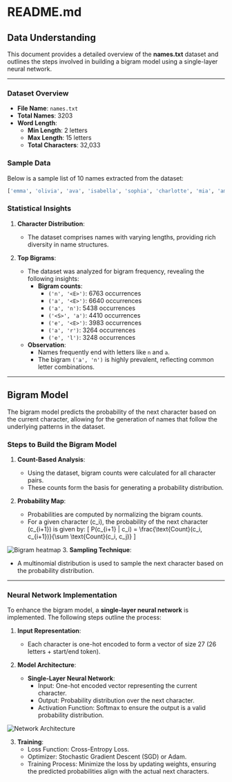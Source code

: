 # README.md

## Data Understanding

This document provides a detailed overview of the **names.txt** dataset and outlines the steps involved in building a bigram model using a single-layer neural network.

---

### Dataset Overview

- **File Name**: `names.txt`
- **Total Names**: 3203
- **Word Length**:
  - **Min Length**: 2 letters
  - **Max Length**: 15 letters
  - **Total Characters**: 32,033

### Sample Data

Below is a sample list of 10 names extracted from the dataset:

```python
['emma', 'olivia', 'ava', 'isabella', 'sophia', 'charlotte', 'mia', 'amelia', 'harper', 'Evelyn']
```

### Statistical Insights

1. **Character Distribution**:
   - The dataset comprises names with varying lengths, providing rich diversity in name structures.
   
2. **Top Bigrams**:
   - The dataset was analyzed for bigram frequency, revealing the following insights:
     - **Bigram counts**:
       - `('n', '<E>')`: 6763 occurrences
       - `('a', '<E>')`: 6640 occurrences
       - `('a', 'n')`: 5438 occurrences
       - `('<S>', 'a')`: 4410 occurrences
       - `('e', '<E>')`: 3983 occurrences
       - `('a', 'r')`: 3264 occurrences
       - `('e', 'l')`: 3248 occurrences
   - **Observation**:
     - Names frequently end with letters like `n` and `a`.
     - The bigram `('a', 'n')` is highly prevalent, reflecting common letter combinations.

---

## Bigram Model

The bigram model predicts the probability of the next character based on the current character, allowing for the generation of names that follow the underlying patterns in the dataset.

### Steps to Build the Bigram Model

1. **Count-Based Analysis**:
   - Using the dataset, bigram counts were calculated for all character pairs.
   - These counts form the basis for generating a probability distribution.

2. **Probability Map**:
   - Probabilities are computed by normalizing the bigram counts.
   - For a given character \(c_i\), the probability of the next character \(c_{i+1}\) is given by:
     \[
     P(c_{i+1} | c_i) = \frac{\text{Count}(c_i, c_{i+1})}{\sum \text{Count}(c_i, c_j)}
     \]

![Bigram heatmap ](/heatmap_plot.png)
3. **Sampling Technique**:
   - A multinomial distribution is used to sample the next character based on the probability distribution.

---

### Neural Network Implementation

To enhance the bigram model, a **single-layer neural network** is implemented. The following steps outline the process:

1. **Input Representation**:
   - Each character is one-hot encoded to form a vector of size 27 (26 letters + start/end token).

2. **Model Architecture**:
   - **Single-Layer Neural Network**:
     - Input: One-hot encoded vector representing the current character.
     - Output: Probability distribution over the next character.
     - Activation Function: Softmax to ensure the output is a valid probability distribution.

![Network Architecture](/bigram_language_model_network1.png)

3. **Training**:
   - Loss Function: Cross-Entropy Loss.
   - Optimizer: Stochastic Gradient Descent (SGD) or Adam.
   - Training Process: Minimize the loss by updating weights, ensuring the predicted probabilities align with the actual next characters.

